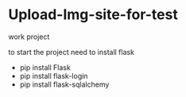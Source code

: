 # Upload-Img-site-for-test

work project

to start the project
need to install flask

* pip install Flask
* pip install flask-login
* pip install flask-sqlalchemy
